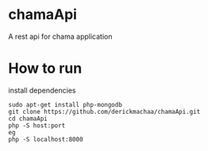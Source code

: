 # chamaApi
A rest api  for chama application
# How to run
install dependencies
```console 
sudo apt-get install php-mongodb
git clone https://github.com/derickmachaa/chamaApi.git
cd chamaApi
php -S host:port
eg 
php -S localhost:8000
```
